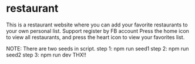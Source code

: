 # restaurant
This is a restaurant website where you can add your favorite restaurants to your own personal list. Support register by FB account
Press the home icon to view all restaurants, and press the heart icon to view your favorites list.

NOTE: There are two seeds in script.
step 1: npm run seed1
step 2: npm run seed2
step 3: npm run dev
THX!!

